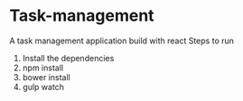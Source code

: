 # Task-management
A task management application build with react
Steps to run
1. Install the dependencies
2. npm install
3. bower install 
4. gulp watch 

